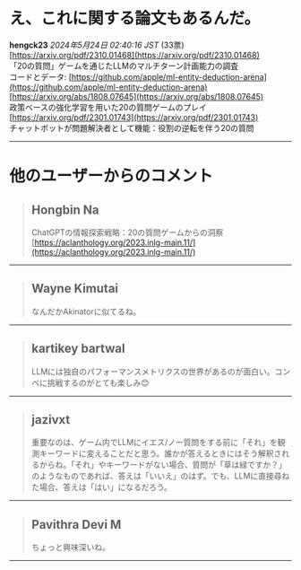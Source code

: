 # え、これに関する論文もあるんだ。
**hengck23** *2024年5月24日 02:40:16 JST* (33票)
[https://arxiv.org/pdf/2310.01468](https://arxiv.org/pdf/2310.01468)  
「20の質問」ゲームを通じたLLMのマルチターン計画能力の調査  
コードとデータ: [https://github.com/apple/ml-entity-deduction-arena](https://github.com/apple/ml-entity-deduction-arena)  
[https://arxiv.org/abs/1808.07645](https://arxiv.org/abs/1808.07645)  
政策ベースの強化学習を用いた20の質問ゲームのプレイ  
[https://arxiv.org/pdf/2301.01743](https://arxiv.org/pdf/2301.01743)  
チャットボットが問題解決者として機能：役割の逆転を伴う20の質問  

---
# 他のユーザーからのコメント
> ## Hongbin Na  
> 
> ChatGPTの情報探索戦略：20の質問ゲームからの洞察  
> [https://aclanthology.org/2023.inlg-main.11/](https://aclanthology.org/2023.inlg-main.11/)  

---
> ## Wayne Kimutai  
> 
> なんだかAkinatorに似てるね。  

---
> ## kartikey bartwal  
> 
> LLMには独自のパフォーマンスメトリクスの世界があるのが面白い。コンペに挑戦するのがとても楽しみ😊  

---
> ## jazivxt  
> 
> 重要なのは、ゲーム内でLLMにイエス/ノー質問をする前に「それ」を観測キーワードに変えることだと思う。誰かが答えるときにはそう解釈されるからね。「それ」やキーワードがない場合、質問が「草は緑ですか？」のようなものであれば、答えは「いいえ」のはず。でも、LLMに直接尋ねた場合、答えは「はい」になるだろう。  

---
> ## Pavithra Devi M  
> 
> ちょっと興味深いね。  

---
